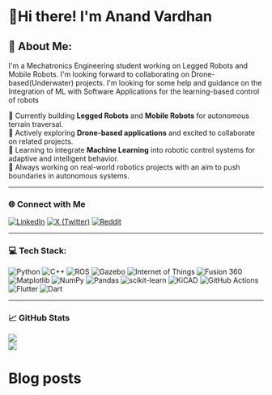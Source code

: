 # 👋Hi there! I'm Anand Vardhan

## 💫 About Me:
I'm a Mechatronics Engineering student working on Legged Robots and Mobile Robots. I'm looking forward to collaborating on Drone-based(Underwater) projects. I'm looking for some help and guidance on the Integration of ML with Software Applications for the learning-based control of robots<br>

🤖 Currently building **Legged Robots** and **Mobile Robots** for autonomous terrain traversal.  
🚁 Actively exploring **Drone-based applications** and excited to collaborate on related projects.<br>
🧠 Learning to integrate **Machine Learning** into robotic control systems for adaptive and intelligent behavior.  
🔧 Always working on real-world robotics projects with an aim to push boundaries in autonomous systems.

---

### 🌐 Connect with Me
[![LinkedIn](https://img.shields.io/badge/LinkedIn-%230077B5.svg?logo=linkedin&logoColor=white)](https://linkedin.com/in/anandvardhanrbtics)
[![X (Twitter)](https://img.shields.io/badge/X-%231DA1F2.svg?logo=X&logoColor=white)](https://x.com/ANANDV67213)
[![Reddit](https://img.shields.io/badge/Reddit-%23FF4500.svg?logo=reddit&logoColor=white)](https://www.reddit.com/user/Only-Avocado2400/?rdt=55579)

---

### 💻 Tech Stack:
![Python](https://img.shields.io/badge/python-3670A0?style=for-the-badge&logo=python&logoColor=ffdd54) ![C++](https://img.shields.io/badge/c++-%2300599C.svg?style=for-the-badge&logo=c%2B%2B&logoColor=white) ![ROS](https://img.shields.io/badge/ros-%230A0FF9.svg?style=for-the-badge&logo=ros&logoColor=white) ![Gazebo](https://img.shields.io/badge/Gazebo-2C5282.svg?style=for-the-badge&logo=gazebo&logoColor=white) ![Internet of Things](https://img.shields.io/badge/IoT-000000.svg?style=for-the-badge&logo=verizon&logoColor=white) ![Fusion 360](https://img.shields.io/badge/Fusion%20360-FA7304.svg?style=for-the-badge&logo=autodesk&logoColor=white) ![Matplotlib](https://img.shields.io/badge/Matplotlib-%23ffffff.svg?style=for-the-badge&logo=Matplotlib&logoColor=black) ![NumPy](https://img.shields.io/badge/numpy-%23013243.svg?style=for-the-badge&logo=numpy&logoColor=white) ![Pandas](https://img.shields.io/badge/pandas-%23150458.svg?style=for-the-badge&logo=pandas&logoColor=white) ![scikit-learn](https://img.shields.io/badge/scikit--learn-%23F7931E.svg?style=for-the-badge&logo=scikit-learn&logoColor=white) ![KiCAD](https://img.shields.io/badge/KiCAD-314CB6.svg?style=for-the-badge&logo=kicad&logoColor=white) ![GitHub Actions](https://img.shields.io/badge/github%20actions-%232671E5.svg?style=for-the-badge&logo=githubactions&logoColor=white) ![Flutter](https://img.shields.io/badge/Flutter-%2302569B.svg?style=for-the-badge&logo=Flutter&logoColor=white) ![Dart](https://img.shields.io/badge/dart-%230175C2.svg?style=for-the-badge&logo=dart&logoColor=white)

---

### 📈 GitHub Stats

![](https://github-readme-stats.vercel.app/api?username=Nandostream11&theme=radical&hide_border=false&include_all_commits=true&count_private=true)  
![](https://github-readme-streak-stats.herokuapp.com/?user=Nandostream11&theme=radical&hide_border=false)  

# Blog posts
<!-- When the use of Legged robots >> Wheeled robots -->

